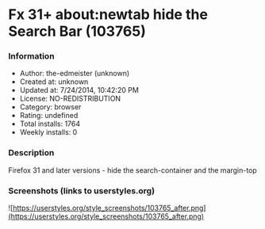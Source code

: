 # Fx 31+ about:newtab hide the Search Bar (103765)

### Information
- Author: the-edmeister (unknown)
- Created at: unknown
- Updated at: 7/24/2014, 10:42:20 PM
- License: NO-REDISTRIBUTION
- Category: browser
- Rating: undefined
- Total installs: 1764
- Weekly installs: 0


### Description
Firefox 31 and later versions - hide the search-container and the margin-top


### Screenshots (links to userstyles.org)
![https://userstyles.org/style_screenshots/103765_after.png](https://userstyles.org/style_screenshots/103765_after.png)


